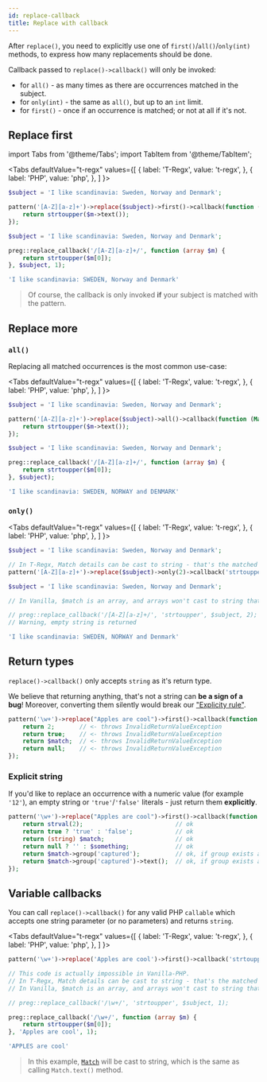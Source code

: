 ```yaml
---
id: replace-callback
title: Replace with callback
---
```


After `replace()`, you need to explicitly use one of `first()`/`all()`/`only(int)` methods, to express how many
replacements should be done.

Callback passed to `replace()->callback()` will only be invoked:

- for `all()` - as many times as there are occurrences matched in the subject.
- for `only(int)` - the same as `all()`, but up to an `int` limit.
- for `first()` - once if an occurrence is matched; or not at all if it's not.

## Replace first

import Tabs from '@theme/Tabs';
import TabItem from '@theme/TabItem';

<Tabs
defaultValue="t-regx"
values={[
{ label: 'T-Regx', value: 't-regx', },
{ label: 'PHP', value: 'php', },
]
}>
<TabItem value="t-regx">

```php
$subject = 'I like scandinavia: Sweden, Norway and Denmark';

pattern('[A-Z][a-z]+')->replace($subject)->first()->callback(function (Match $m) {
    return strtoupper($m->text());
});
```

</TabItem>
<TabItem value="php">

```php
$subject = 'I like scandinavia: Sweden, Norway and Denmark';

preg::replace_callback('/[A-Z][a-z]+/', function (array $m) {
    return strtoupper($m[0]);
}, $subject, 1);
```

</TabItem>
</Tabs>

<!--T-Regx:{return-at(2)}-->
<!--PHP:{return-at(2)}-->
<!--Result-Value-->

```php
'I like scandinavia: SWEDEN, Norway and Denmark'
```

> Of course, the callback is only invoked **if** your subject is matched with the pattern.

## Replace more

### `all()`

Replacing all matched occurrences is the most common use-case:

<Tabs
defaultValue="t-regx"
values={[
{ label: 'T-Regx', value: 't-regx', },
{ label: 'PHP', value: 'php', },
]
}>
<TabItem value="t-regx">

```php
$subject = 'I like scandinavia: Sweden, Norway and Denmark';

pattern('[A-Z][a-z]+')->replace($subject)->all()->callback(function (Match $m) {
    return strtoupper($m->text());
});
```

</TabItem>
<TabItem value="php">

```php
$subject = 'I like scandinavia: Sweden, Norway and Denmark';

preg::replace_callback('/[A-Z][a-z]+/', function (array $m) {
    return strtoupper($m[0]);
}, $subject);
```

</TabItem>
</Tabs>

<!--T-Regx:{return-at(2)}-->
<!--PHP:{return-at(2)}-->
<!--Result-Value-->

```php
'I like scandinavia: SWEDEN, NORWAY and DENMARK'
```

### `only()`

<Tabs
defaultValue="t-regx"
values={[
{ label: 'T-Regx', value: 't-regx', },
{ label: 'PHP', value: 'php', },
]
}>
<TabItem value="t-regx">

```php
$subject = 'I like scandinavia: Sweden, Norway and Denmark';

// In T-Regx, Match details can be cast to string - that's the matched text
pattern('[A-Z][a-z]+')->replace($subject)->only(2)->callback('strtoupper');
```

</TabItem>
<TabItem value="php">

```php
$subject = 'I like scandinavia: Sweden, Norway and Denmark';

// In Vanilla, $match is an array, and arrays won't cast to string that easily

// preg::replace_callback('/[A-Z][a-z]+/', 'strtoupper', $subject, 2);
// Warning, empty string is returned
```

</TabItem>
</Tabs>

<!--T-Regx:{return-at(last)}-->
<!--PHP:{ignore-snippet}-->
<!--Result-Value-->

```php
'I like scandinavia: SWEDEN, NORWAY and Denmark'
```

## Return types

`replace()->callback()` only accepts `string` as it's return type.

We believe that returning anything, that's not a string can **be a sign of a bug**! Moreover, converting them silently
would break our ["Explicity rule"](whats-the-point#t-regx-to-the-rescue).

```php
pattern('\w+')->replace("Apples are cool")->first()->callback(function (Match $match) {
    return 2;       // <- throws InvalidReturnValueException
    return true;    // <- throws InvalidReturnValueException
    return $match;  // <- throws InvalidReturnValueException
    return null;    // <- throws InvalidReturnValueException
});
```

### Explicit string

If you'd like to replace an occurrence with a numeric value (for example `'12'`), an empty string or `'true'`/`'false'`
literals - just return them **explicitly**.

```php
pattern('\w+')->replace("Apples are cool")->first()->callback(function (Match $match) {
    return strval(2);                          // ok
    return true ? 'true' : 'false';            // ok
    return (string) $match;                    // ok
    return null ? '' : $something;             // ok
    return $match->group('captured');          // ok, if group exists and was matched
    return $match->group('captured')->text();  // ok, if group exists and was matched
});
```

## Variable callbacks

You can call `replace()->callback()` for any valid PHP `callable` which accepts one string parameter (or no parameters)
and returns `string`.

<Tabs
defaultValue="t-regx"
values={[
{ label: 'T-Regx', value: 't-regx', },
{ label: 'PHP', value: 'php', },
]
}>
<TabItem value="t-regx">

```php
pattern('\w+')->replace('Apples are cool')->first()->callback('strtoupper');
```

</TabItem>
<TabItem value="php">

```php
// This code is actually impossible in Vanilla-PHP.
// In T-Regx, Match details can be cast to string - that's the matched text
// In Vanilla, $match is an array, and arrays won't cast to string that easily

// preg::replace_callback('/\w+/', 'strtoupper', $subject, 1);

preg::replace_callback('/\w+/', function (array $m) {
    return strtoupper($m[0]);
}, 'Apples are cool', 1);
```

</TabItem>
</Tabs>

<!--PHP:{return-at(-3)}-->
<!--Result-Value-->

```php
'APPLES are cool'
```

> In this example, [`Match`](match-details.md) will be cast to string, which is the same as calling `Match.text()` method.
